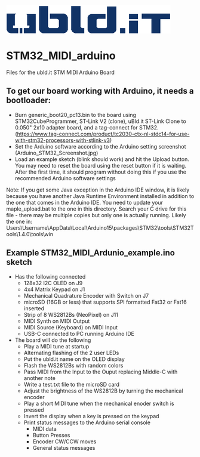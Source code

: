 ![uBld Electronics, LLC Logo](/images/ublditlogo_color_blue.png)

# STM32_MIDI_arduino
Files for the ubld.it STM MIDI Arduino Board

## To get our board working with Arduino, it needs a bootloader:
* Burn generic_boot20_pc13.bin to the board using STM32CubeProgrammer, ST-Link V2 (clone), uBld.it ST-Link Clone to 0.050" 2x10 adapter board, and a tag-connect for STM32.
(https://www.tag-connect.com/product/tc2030-ctx-nl-stdc14-for-use-with-stm32-processors-with-stlink-v3)
* Set the Arduino software according to the Arduino setting screenshot (Arduino_STM32_Screenshot.jpg)
* Load an example sketch (blink should work) and hit the Upload button.  You may need to reset the board using the reset button if it is waiting.  After the first time, it should program without doing this if you use the recommended Arduino software settings

Note: If you get some Java exception in the Arduino IDE window, it is likely because you have another Java Runtime Environment installed in addition to the one that comes in the Arduino IDE.  You need to update your maple_upload.bat to the one in this directory.  Search your C drive for this file - there may be multiple copies but only one is actually running.  Likely the one in:
Users\Username\AppData\Local\Arduino15\packages\STM32\tools\STM32Tools\1.4.0\tools\win

## Example STM32_MIDI_Ardunio_example.ino sketch 
* Has the following connected
  * 128x32 I2C OLED on J9
  * 4x4 Matrix Keypad on J1
  * Mechanical Quadrature Encoder with Switch on J7
  * microSD (16GB or less) that supports SPI formatted Fat32 or Fat16 inserted
  * Strip of 8 WS2812Bs (NeoPixel) on J11
  * MIDI Synth on MIDI Output
  * MIDI Source (Keyboard) on MIDI Input
  * USB-C connected to PC running Arduino IDE
* The board will do the following
  * Play a MIDI tune at startup
  * Alternating flashing of the 2 user LEDs
  * Put the ubld.it name on the OLED display
  * Flash the WS2812Bs with random colors
  * Pass MIDI from the Input to the Ouput replacing Middle-C with another note
  * Write a test.txt file to the microSD card
  * Adjust the brightness of the WS2812B by turning the mechanical encoder
  * Play a short MIDI tune when the mechanical enoder switch is pressed
  * Invert the display when a key is pressed on the keypad
  * Print status messages to the Arduino serial console
    * MIDI data
    * Button Presses
    * Encoder CW/CCW moves
    * General status messages
